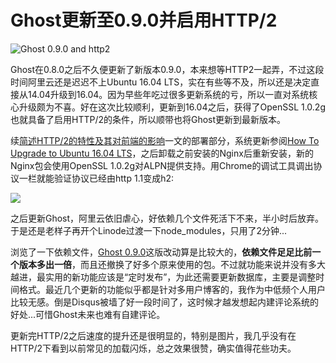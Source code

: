 # Ghost更新至0.9.0并启用HTTP/2

![Ghost 0.9.0 and http2](https://swordair.com/content/images/2016/08/banner-ghost-0-9-0-http2.png)

Ghost在0.8.0之后不久便更新了新版本0.9.0，本来想等HTTP2一起弄，不过这段时间阿里云还是迟迟不上Ubuntu 16.04 LTS，实在有些等不及，所以还是决定直接从14.04升级到16.04。因为早些年吃过很多更新系统的亏，所以一直对系统核心升级颇为不喜。好在这次比较顺利，更新到16.04之后，获得了OpenSSL 1.0.2g也就具备了启用HTTP/2的条件，所以顺带也将Ghost更新到最新版本。

续[简述HTTP/2的特性及其对前端的影响](/http2-features-and-implications-for-front-end-develop/)一文的部署部分，系统更新参阅[How To Upgrade to Ubuntu 16.04 LTS](https://www.digitalocean.com/community/tutorials/how-to-upgrade-to-ubuntu-16-04-lts)，之后卸载之前安装的Nginx后重新安装，新的Nginx包会使用OpenSSL 1.0.2g对ALPN提供支持。用Chrome的调试工具调出协议一栏就能验证协议已经由http 1.1变成h2:

![](/content/images/2016/08/http2-protocol-in-chrome.png)

之后更新Ghost，阿里云依旧虐心，好依赖几个文件死活下不来，半小时后放弃。于是还是老样子再开个Linode过渡一下node_modules，只用了2分钟...

浏览了一下依赖文件，[Ghost 0.9.0](https://dev.ghost.org/ghost-0-9-0/)这版改动算是比较大的，**依赖文件足足比前一个版本多出一倍**，而且还撤换了好多个原来使用的包。不过就功能来说并没有多大越进，最实用的新功能应该是“定时发布”，为此还需要更新数据库，主要是调整时间格式。最近几个更新的功能似乎都是针对多用户博客的，我作为中低频个人用户比较无感。倒是Disqus被墙了好一段时间了，这时候才越发想起内建评论系统的好处...可惜Ghost未来也难有自建评论。

更新完HTTP/2之后速度的提升还是很明显的，特别是图片，我几乎没有在HTTP/2下看到以前常见的加载闪烁，总之效果很赞，确实值得花些功夫。